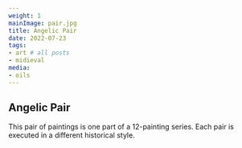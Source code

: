 ```yaml
---
weight: 1
mainImage: pair.jpg
title: Angelic Pair
date: 2022-07-23
tags:
- art # all posts
- midieval
media:
- oils
---
```


## Angelic Pair

This pair of paintings is one part of a 12-painting series. Each pair is executed in a different historical style.

